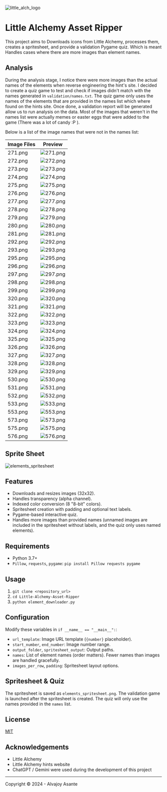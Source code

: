 ![little_alch_logo](doc/logo.png)
# Little Alchemy Asset Ripper

This project aims to Downloads icons from Little Alchemy, processes them, creates a spritesheet, and provide a validation Pygame quiz. Which is meant Handles cases where there are more images than element names.

## Analysis

During the analysis stage, I notice there were more images than the actual names of the elements when reverse engineering the hint's site. I decided to create a quiz game to test and check if images didn't match with the names generated in `validation/names.txt`. The quiz game only uses the names of the elements that are provided in the names list which where found on the hints site. Once done, a validation report will be generated allow us to run analysis on the data. Most of the images that weren't in the names list were actually memes or easter eggs that were added to the game (There was a lot of candy :P ).

Below is a list of the image names that were not in the names list:

| Image Files | Preview |
|-------------|---------|
| 271.png     | ![271.png](doc/271.png) |
| 272.png     | ![272.png](doc/272.png) |
| 273.png     | ![273.png](doc/273.png) |
| 274.png     | ![274.png](doc/274.png) |
| 275.png     | ![275.png](doc/275.png) |
| 276.png     | ![276.png](doc/276.png) |
| 277.png     | ![277.png](doc/277.png) |
| 278.png     | ![278.png](doc/278.png) |
| 279.png     | ![279.png](doc/279.png) |
| 280.png     | ![280.png](doc/280.png) |
| 281.png     | ![281.png](doc/281.png) |
| 292.png     | ![292.png](doc/292.png) |
| 293.png     | ![293.png](doc/293.png) |
| 295.png     | ![295.png](doc/295.png) |
| 296.png     | ![296.png](doc/296.png) |
| 297.png     | ![297.png](doc/297.png) |
| 298.png     | ![298.png](doc/298.png) |
| 299.png     | ![299.png](doc/299.png) |
| 320.png     | ![320.png](doc/320.png) |
| 321.png     | ![321.png](doc/321.png) |
| 322.png     | ![322.png](doc/322.png) |
| 323.png     | ![323.png](doc/323.png) |
| 324.png     | ![324.png](doc/324.png) |
| 325.png     | ![325.png](doc/325.png) |
| 326.png     | ![326.png](doc/326.png) |
| 327.png     | ![327.png](doc/327.png) |
| 328.png     | ![328.png](doc/328.png) |
| 329.png     | ![329.png](doc/329.png) |
| 530.png     | ![530.png](doc/530.png) |
| 531.png     | ![531.png](doc/531.png) |
| 532.png     | ![532.png](doc/532.png) |
| 533.png     | ![533.png](doc/533.png) |
| 553.png     | ![553.png](doc/553.png) |
| 573.png     | ![573.png](doc/573.png) |
| 575.png     | ![575.png](doc/575.png) |
| 576.png     | ![576.png](doc/576.png) |


## Sprite Sheet
![elements_spritesheet](doc/elements_spritesheet.png)


## Features

*   Downloads and resizes images (32x32).
*   Handles transparency (alpha channel).
*   Indexed color conversion (8 "8-bit" colors).
*   Spritesheet creation with padding and optional text labels.
*   Pygame-based interactive quiz.
*   Handles more images than provided names (unnamed images are included in the spritesheet without labels, and the quiz only uses named elements).

## Requirements

*   Python 3.7+
*   `Pillow`, `requests`, `pygame`: `pip install Pillow requests pygame`

## Usage

1.  `git clone <repository_url>`
2.  `cd Little-Alchemy-Asset-Ripper`
3.  `python element_downloader.py`

## Configuration

Modify these variables in `if __name__ == "__main__":`:

*   `url_template`: Image URL template (`{number}` placeholder).
*   `start_number`, `end_number`: Image number range.
*   `output_folder`, `spritesheet_output`: Output paths.
*   `names`: List of element names (order matters). Fewer names than images are handled gracefully.
*   `images_per_row`, `padding`: Spritesheet layout options.

## Spritesheet & Quiz

The spritesheet is saved as `elements_spritesheet.png`. The validation game is launched after the spritesheet is created. The quiz will only use the names provided in the `names` list.

## License

[MIT](/LICENSE)

## Acknowledgements

*   Little Alchemy
*   Little Alchemy hints website
*   ChatGPT / Gemini were used during the development of this project

---
Copyright © 2024 - Alvajoy Asante
